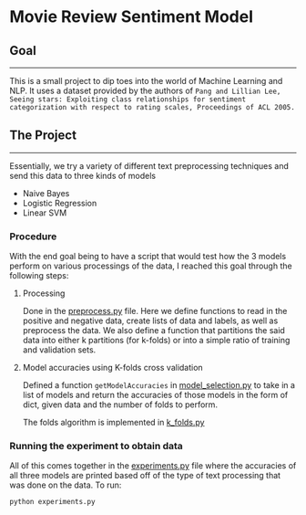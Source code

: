 # Movie Review Sentiment Model

## Goal
---
This is a small project to dip toes into the world of Machine Learning and NLP. It uses a dataset provided by the authors of `Pang and Lillian Lee, Seeing stars: Exploiting class relationships for sentiment categorization with
                        respect to rating scales, Proceedings of ACL 2005.`

## The Project
___
Essentially, we try a variety of different text preprocessing techniques and send this data to three kinds of models

*  Naive Bayes
*  Logistic Regression
*  Linear SVM

### Procedure
With the end goal being to have a script that would test how the 3 models perform on various processings of the data, I reached this goal through the following steps:

1.  Processing
    
    Done in the 
    [preprocess.py](preprocess.py) file. Here we define functions to read in the positive and negative data, create lists of data and labels, as well as preprocess the data. We also define a function that partitions the said data into either k partitions (for k-folds) or into a simple ratio of training and validation sets.

2.  Model accuracies using K-folds cross validation

    Defined a function `getModelAccuracies` in 
    [model_selection.py](model_selection.py) to take in a list of models and return the accuracies of those models in the form of dict, given data and the number of folds to perform.

    The folds algorithm is implemented in 
    [k_folds.py](k_folds.py)

### Running the experiment to obtain data
All of this comes together in the 
[experiments.py](experiments.py) file where the accuracies of all three models are printed based off of the type of text processing that was done on the data.
To run:
```bash
python experiments.py
```




